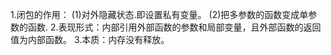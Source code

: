 1.闭包的作用：
  (1)对外隐藏状态.即设置私有变量。
  (2)把多参数的函数变成单参数的函数.
2.表现形式：内部引用外部函数的参数和局部变量，且外部函数的返回值为内部函数。
3.本质：内存没有释放。